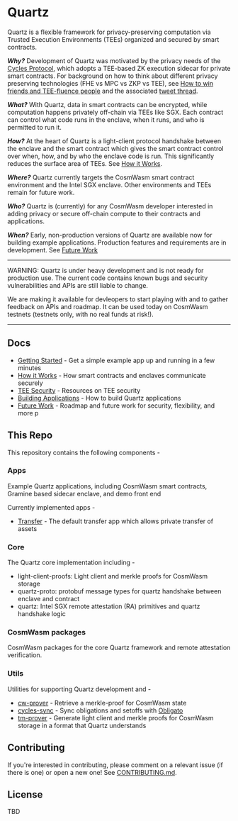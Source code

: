 # Quartz

Quartz is a flexible framework for privacy-preserving computation via Trusted Execution
Environments (TEEs) organized and secured by smart contracts.

_**Why?**_ Development of Quartz was motivated by the privacy needs of the [Cycles Protocol][cycles],
which adopts a TEE-based ZK execution sidecar for private smart contracts. 
For background on how to think about different privacy preserving
technologies (FHE vs MPC vs ZKP vs TEE), see [How to win friends and TEE-fluence
people][how_to_win_friends_talk] and the associated [tweet
thread][how_to_win_friends_thread].

_**What?**_ With Quartz, data in smart contracts can be encrypted, while computation happens
privately off-chain via TEEs like SGX. Each contract can control what code runs in the
enclave, when it runs, and who is permitted to run it.

_**How?**_ At the heart of Quartz is a light-client protocol handshake between the enclave and the
smart contract which gives the smart contract control over when, how, and by who
the enclave code is run. This significantly reduces the surface area of TEEs.
See [How it Works][how_it_works].

_**Where?**_ Quartz currently targets the CosmWasm smart contract environment and the Intel SGX enclave. 
Other environments and TEEs remain for future work.

_**Who?**_ Quartz is (currently) for any CosmWasm developer interested in adding privacy or secure off-chain compute to their contracts and applications.

_**When?**_ Early, non-production versions of Quartz are available now for building
example applications. Production features and requirements are in development.
See [Future Work][future_work]

---

WARNING: Quartz is under heavy development and is not ready for production use.
The current code contains known bugs and security vulnerabilities and APIs are still liable to change.

We are making it available for devleopers to start playing with and to gather
feedback on APIs and roadmap. It can be used today on CosmWasm testnets
(testnets only, with no real funds at risk!).

---

## Docs

- [Getting Started][getting_started] - Get a simple example app up and running in a few minutes
- [How it Works][how_it_works] - How smart contracts and enclaves communicate securely
- [TEE Security][tees] - Resources on TEE security 
- [Building Applications][building_apps] - How to build Quartz applications
- [Future Work][future_work] - Roadmap and future work for security, flexibility, and
  more
p

## This Repo

This repository contains the following components -

### Apps

Example Quartz applications, including CosmWasm smart contracts, Gramine based sidecar enclave, and demo front end

Currently implemented apps -

* [Transfer](/apps/transfers) - The default transfer app which allows private transfer of assets

### Core

The Quartz core implementation including -

* light-client-proofs: Light client and merkle proofs for CosmWasm storage
* quartz-proto: protobuf message types for quartz handshake between enclave and
  contract
* quartz: Intel SGX remote attestation (RA) primitives and quartz handshake logic 

### CosmWasm packages

CosmWasm packages for the core Quartz framework and remote attestation verification.

### Utils

Utilities for supporting Quartz development and  -

* [cw-prover](utils/cw-prover) - Retrieve a merkle-proof for CosmWasm state
* [cycles-sync](utils/cycles-sync) - Sync obligations and setoffs
  with [Obligato](https://github.com/informalsystems/obligato)
* [tm-prover](utils/tm-prover) - Generate light client and merkle proofs for CosmWasm storage in a format that Quartz
  understands

## Contributing

If you're interested in contributing, please comment on a relevant issue (if there is one) or open a new one!
See [CONTRIBUTING.md](CONTRIBUTING.md).


## License

TBD

[cycles]: https://cycles.money
[getting_started]: /docs/getting_started.md
[how_it_works]: /docs/how_it_works.md
[building_apps]: /docs/building_apps.md
[tees]: /docs/tees.md
[future_work]: /docs/roadmap.md
[how_to_win_friends_talk]: https://www.youtube.com/watch?v=XwKIt5XYyqw
[how_to_win_friends_thread]: https://x.com/buchmanster/status/1816084691784720887
